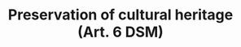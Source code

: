 ---
title: "Preservation of cultural heritage (Art. 6 DSM)"
short: "dsm6"
draft: "false"
summary: "This (mandatory) exception allows certain cultural heritage institutions to reproduce works and other protected subject matter, as well as to extract the contents of databases, for preservation purposes, to the extent necessary for such preservation. Only those materials that are permanently in the collections of a cultural heritage institution can be copied under this exception. The exception permits copying, regardless of the format or the medium of reproduction. Uses allowed under this exception are not subject to compensation. The exception cannot be overridden by contract."
more: ""
linklaw: "https://eur-lex.europa.eu/legal-content/EN/TXT/?uri=CELEX%3A32019L0790#006"
---